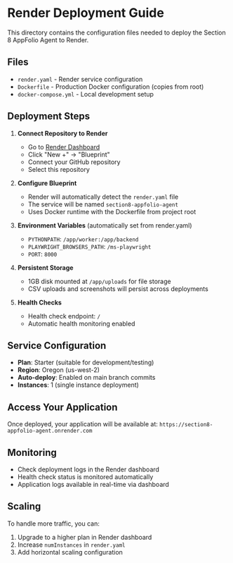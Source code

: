 # Render Deployment Guide

This directory contains the configuration files needed to deploy the Section 8 AppFolio Agent to Render.

## Files

- `render.yaml` - Render service configuration
- `Dockerfile` - Production Docker configuration (copies from root)
- `docker-compose.yml` - Local development setup

## Deployment Steps

1. **Connect Repository to Render**
   - Go to [Render Dashboard](https://dashboard.render.com)
   - Click "New +" → "Blueprint"
   - Connect your GitHub repository
   - Select this repository

2. **Configure Blueprint**
   - Render will automatically detect the `render.yaml` file
   - The service will be named `section8-appfolio-agent`
   - Uses Docker runtime with the Dockerfile from project root

3. **Environment Variables** (automatically set from render.yaml)
   - `PYTHONPATH`: `/app/worker:/app/backend`
   - `PLAYWRIGHT_BROWSERS_PATH`: `/ms-playwright`
   - `PORT`: `8000`

4. **Persistent Storage**
   - 1GB disk mounted at `/app/uploads` for file storage
   - CSV uploads and screenshots will persist across deployments

5. **Health Checks**
   - Health check endpoint: `/`
   - Automatic health monitoring enabled

## Service Configuration

- **Plan**: Starter (suitable for development/testing)
- **Region**: Oregon (us-west-2)
- **Auto-deploy**: Enabled on main branch commits
- **Instances**: 1 (single instance deployment)

## Access Your Application

Once deployed, your application will be available at:
`https://section8-appfolio-agent.onrender.com`

## Monitoring

- Check deployment logs in the Render dashboard
- Health check status is monitored automatically
- Application logs available in real-time via dashboard

## Scaling

To handle more traffic, you can:
1. Upgrade to a higher plan in Render dashboard
2. Increase `numInstances` in `render.yaml`
3. Add horizontal scaling configuration